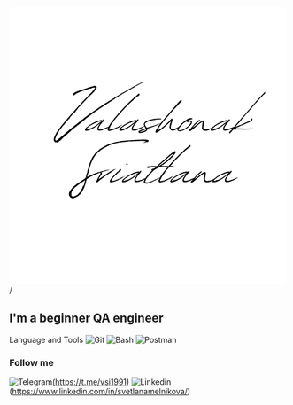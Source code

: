 ![Header](https://github.com/vsi1991/vsi1991/blob/main/assets/SVIATLANA%20VALASHONAK.png)/

## I'm a beginner QA engineer 

Language and Tools
![Git](https://img.shields.io/badge/Git-black?style-for-the-badge)
![Bash](https://img.shields.io/badge/Bash-black?style-for-the-badge)
![Postman](https://img.shields.io/badge/Postman-black?style-for-the-badge)

### Follow me
![Telegram](https://img.shields.io/badge/Telegram-blue?style-for-the-badge)(https://t.me/vsi1991)
![Linkedin](https://img.shields.io/badge/Linkedin-blue?style-for-the-badge)(https://www.linkedin.com/in/svetlanamelnikova/)

